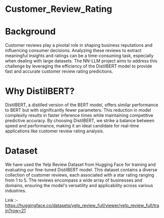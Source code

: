 # Customer_Review_Rating
# Background
Customer reviews play a pivotal role in shaping business reputations and influencing consumer decisions. Analyzing these reviews to extract meaningful insights and ratings can be a time-consuming task, especially when dealing with large datasets. The NN-LLM project aims to address this challenge by leveraging the efficiency of the DistilBERT model to provide fast and accurate customer review rating predictions.

# Why DistilBERT?
DistilBERT, a distilled version of the BERT model, offers similar performance to BERT but with significantly fewer parameters. This reduction in model complexity results in faster inference times while maintaining competitive predictive accuracy. By choosing DistilBERT, we strike a balance between speed and performance, making it an ideal candidate for real-time applications like customer review rating analysis.

# Dataset
We have used the Yelp Review Dataset from Hugging Face for training and evaluating our fine-tuned DistilBERT model. This dataset contains a diverse collection of customer reviews, each associated with a star rating ranging from 1 to 5. The reviews encompass a wide array of businesses and domains, ensuring the model's versatility and applicability across various industries.

Link :- https://huggingface.co/datasets/yelp_review_full/viewer/yelp_review_full/train?row=21
